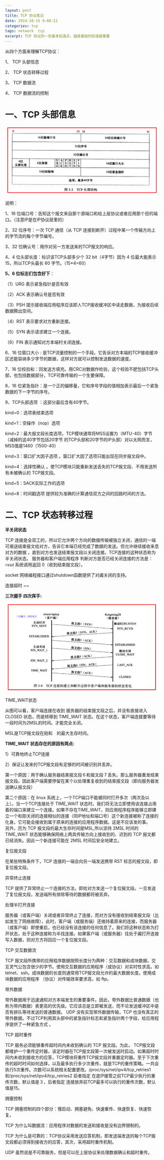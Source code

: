 ```yaml
---
layout: post
title: TCP 协议笔记
date: 2014-10-15 9:08:12
categories: tcp
tags: network  tcp
excerpt: TCP 协议的一些基本知道点，越是基础的知道越重要 
---
```



从四个方面来理解TCP协议：

1、 TCP 头部信息

2、 TCP 状态转移过程

3、 TCP 数据流

4、 TCP 数据流的控制

# 一、TCP 头部信息

![](/assets/network/tcp-base-1.png)  

说明：

1、16 位端口号：告知这个报文来自那个源端口和给上层协议或者应用那个目的端口。（注意IP是在IP协议层里的）

2、32 位序号：一次 TCP 通信（从 TCP 连接到断开）过程中某一个传输方向上的字节流的每个字节编号。

3、32 位确认号：用作对另一方发送来的TCP报文的响应。

4、4 位头部长度：标识该TCP头部多少个 32 bit（4字节）因为 4 位最大能表示 15，所以TCP头最长 60 字节。（15*4=60）

**5、6 位标志们包含好下**：

（1）URG 表示紧急指针是否有效

（2）ACK 表示确认号是否有效

（3）PSH 提示接收端应用程序应该即人TCP接收缓冲区中读走数据，为接收后续数据腾出空间。

（4）RST 表示要求对方重新连接。

（5）SYN 表示请求建立一个连接。

（6）FIN 表示通知对方本端村关闭连接。

6、16 位窗口大小 : 是TCP流量控制的一个手段。它告诉对方本端的TCP接收缓冲区还能容纳多少字节的数据，这样对方就可以控制发送数据的速度。

7、16 位校验和：同发送方填充。用CRC对数据作检验，这个校验不肥包括TCP头部，也包括数据部分，TCP可靠传输的一个生要保障。

8、16 位紧急指针：是一个正的偏移量，它和序号字段的值相加表示最后一个紧急数据的下一字节的序号。

9、TCP头部选项 ：这部分最后含有40字节。

kind=0：选项表结束选项

kind=1：空操作（nop）选项

kind=2：最大报文段长度选项，TCP模块通常将MSS设置为（MTU-40）字节（减掉的这40字节包括20字节 的TCP头部和20字节的IP头部）对以太网而言，MSS值是1460（1500-40）

kind=3：窗口扩大因子选项 。窗口扩大因了选项只能出现在同步报文段中。

kind=4：选择性确认 。使TCP模块只能重新发送丢失的TCP报文段、不用发送所有未被确认的 TCP报文段。

kind=5：SACK实际工作的选项

kind=8：时间戳选项 提供较为准确的计算通信双方之间的回路时间的方法。

# 二、TCP 状态转移过程

**半关闭状态**

TCP 连接是全双工的，所以它允许两个方向的数据传输被独立关闭，通信的一端可艰送结束报文给对方，告诉它本端已经完成了数据的发送。但允许继续接收来息对方的数据 ，直到对方也发送结束报文段以关闭连接。TCP连接的这种状态称为半关闭状态。
服务器和客户端应用程序 判断对方是否已经关闭连接的方法是：`read` 系统调用返回 0（收到结束报文段）。

socket 网络编程接口通过shutdown函数提供了对阗关闭的支持。

连接超时 ~~

**三次握手 四次挥手:**

![](/assets/network/tcp-base-2.png)  

TIME_WAIT状态

从图可以看，客户端连接在收到 服务器的结束报文段之后，并没有直接进入 CLOSED 状态，而是转移到 TIME_WAIT 状态。在这个状态，客户端连接要等待一段时间为2MSL的时间。才能完全关闭。

MSL是TCP报文段在刚和　的最大生存时间。

**TIME_WAIT 状态存在的原因有两点:** 

1）可靠地终止TCP连接

2）保证让发来的TCP报文段有足够的时间被识别并丢弃。

第一个原因：用于确认服务器结束报文段６和报文段７丢失。那么服务器重发结束报文段。因此客户端需要停留在某个以处理重复收到的结束报文段（即向服务器发送确认报文段）

第二个原因：在 linux 系统上，一个TCP端口不能被同时打开多次（两次及以上）。当一个TCP连接处于 TIME_WAIT 状态时。我们将无法立即使用该连接占用着的端口来建立一个连接。如果不存在TIME_WAIT，则应用程序程序能够立即建立一个和刚关闭的连接相似的连接（同IP地址和端口号）这个新连接被称了连接的化身。它可能会接收到属于原来的连接的应用程序数据。这是不应该发的事。    
另外，历为 TCP 报文段的最大生存时间是MSL,所以坚持 2MSL 时间的 TIME_WAIT  状态能够确保网络上两具传输方向上接收到的、迟到的 TCP 报文都已经消失。因此一个新连接可能在 2MSL 时间后安全地建立。

复位报文段

在某些特殊条件下，TCP 连接的一端会向另一端发送携带 RST 标志的报文段，即复位报文段。

异常终止连接 

TCP 提供了异常终止一个连接的方法，即给对方发送一个复位报文段。一旦发送了复位报文段，发送端所有排除等待的数据都将被丢弃。

处理半打开连接

服务器（或客户端）关闭或者异常终止了连接，而对方没有接收到结束报文段（比如发生了网络故障），此时，客户端（或服务端）还维持着原来的连接，而服务器（或客户端）即使重启，也已经没有该连接的任何信息了。我们将这种状态称为打开状态，处于这种连接称为半找连接。如果客户端（或服务器）往处于阗打开连接写入数据，则对方方将回应一个复位报文段。

TCP 交互数据流

TCP 报文段所携带的应用程序数据按照长度分为两种：交互数据和成块数据。交互灵气公包含很少的字节。使用交互数据的应用程序（或协议）对实时性求高。如 telnet、ssh。成块数据的长度则通常用TCP报文段允许的最大数据长度。使用成块数据的应用程序 （协议）对传输效率要求高，如 ftp。

带外数据

带外数据用于迅速通知对方本端发生的重要事件。因此，带外数据比普通数据（也称为带内数据）表更高的优先级。它应该总是立即被发送，而不论发送缓冲区中是否有排队等待发送的普通数据。
UDP 没有实现带外数据传输，TCP 也没有真正的带外数据。不过TCP利用其头部中的紧急指针标志和紧急指针两个字段，给应用程序提供了一种紧急方式 。 

TCP 超时重传

TCP 服务必须能够重传超时间内未收到确认的 TCP 报文段。为此， TCP报文段都维护一个重传定时器，该定时器在TCP报文段第一次被发送时启动。如果超时时间内未收到接收方的应答，TCP模块将重传TCP报文段并重置定时器。至于下次重传的超时时间如何选择，以及最多执行多少次重传，就是TCP的重传策略。一共会执行5次重传。次数可以系统相关配置更改。/proc/sys/net/ipv4/tcp_retries1和/proc/sys/net/ipv4/tcp_retries2 前者指定 在底IP接管之前TCP最少执行的重传次数，默认值是３，后者指定 连接放弃前TCP最多可以执行的重传次数，默认值是15。

拥塞控制

TCP 拥塞控制的四个部分：慢启动、拥塞避免、快速重传、快速恢复、快速恢复。

TCP 为什么叫数据流：应用程序对数据的发送和接收是没有边界限制的。

TCP 为什么是可靠的：TCP协议采用发送应答机制，即发送端发送的每个TCP报文段都必须得到接收方的应答，其次，采用超时重传机制。

UDP 虽然说是不可靠服务，但是可以在上层协议来处理数据确认和超时重传。


